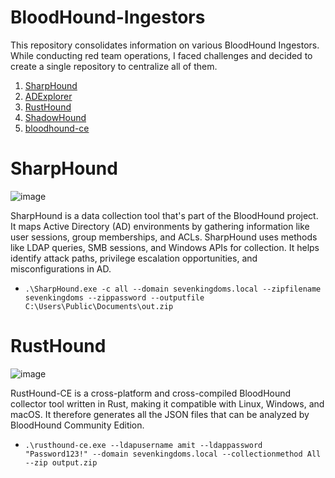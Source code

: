# BloodHound-Ingestors

This repository consolidates information on various BloodHound Ingestors. While conducting red team operations, I faced challenges and decided to create a single repository to centralize all of them.

1. [SharpHound](https://github.com/SpecterOps/SharpHound.git)<br>
2. [ADExplorer](https://github.com/c3c/ADExplorerSnapshot.py.git)<br>
3. [RustHound](https://github.com/g0h4n/RustHound-CE)<br>
4. [ShadowHound](https://github.com/Friends-Security/ShadowHound)<br>
5. [bloodhound-ce](https://github.com/dirkjanm/BloodHound.py/tree/bloodhound-ce)

# SharpHound

![image](https://github.com/user-attachments/assets/4d462c57-fbf3-46ff-a55d-5f36884841af)

SharpHound is a data collection tool that's part of the BloodHound project.
It maps Active Directory (AD) environments by gathering information like user sessions, group memberships, and ACLs.
SharpHound uses methods like LDAP queries, SMB sessions, and Windows APIs for collection.
It helps identify attack paths, privilege escalation opportunities, and misconfigurations in AD.

- `.\SharpHound.exe -c all --domain sevenkingdoms.local --zipfilename sevenkingdoms --zippassword --outputfile C:\Users\Public\Documents\out.zip`

# RustHound

![image](https://github.com/user-attachments/assets/74c10694-0da2-4727-8df0-2cfa37992075)

RustHound-CE is a cross-platform and cross-compiled BloodHound collector tool written in Rust, making it compatible with Linux, Windows, and macOS. It therefore generates all the JSON files that can be analyzed by BloodHound Community Edition.

- `.\rusthound-ce.exe --ldapusername amit --ldappassword "Password123!" --domain sevenkingdoms.local --collectionmethod All --zip output.zip`
